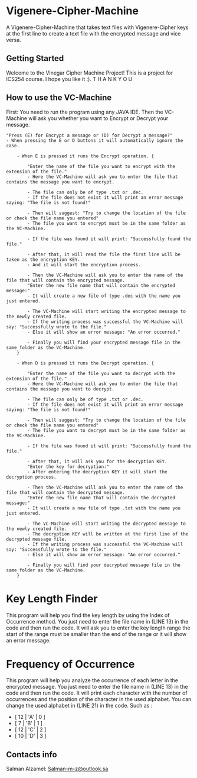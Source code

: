 # Vigenere-Cipher-Machine
A Vigenere-Cipher-Machine that takes text files with Vigenere-Cipher keys at the first line to create a text file with the encrypted message and vice versa.

## Getting Started

Welcome to the Vinegar Cipher Machine Project!
This is a project for ICS254 course.
I hope you like it :).
T H A N K Y O U

## How to use the VC-Machine
First: You need to run the program using any JAVA IDE.
Then the VC-Machine will ask you whether you want to Encrypt or Decrypt your message.

    "Press (E) for Encrypt a message or (D) for Decrypt a message?"
    - When pressing the E or D buttons it will automatically ignore the case.

        - When E is pressed it runs the Encrypt operation. {

            "Enter the name of the file you want to encrypt with the extension of the file." 
            - Here the VC-Machine will ask you to enter the file that contains the message you want to encrypt.

            - The file can only be of type .txt or .dec.
            - If the file does not exist it will print an error message saying: "The file is not found!"

            - Then will suggest: "Try to change the location of the file or check the file name you entered"
            - The file you want to encrypt must be in the same folder as the VC-Machine.

            - If the file was found it will print: "Successfully found the file."

            - After that, it will read the file the first line will be taken as the encryption KEY.
            - And it will start the encryption process.

            - Then the VC-Machine will ask you to enter the name of the file that will contain the encrypted message.
            "Enter the new file name that will contain the encrypted message:"
            - It will create a new file of type .dec with the name you just entered.

            - The VC-Machine will start writing the encrypted message to the newly created file.
            - If the writing process was successful the VC-Machine will say: "Successfully wrote to the file."
            - Else it will show an error message: "An error occurred."

            - Finally you will find your encrypted message file in the same folder as the VC-Machine.
        }

        - When D is pressed it runs the Decrypt operation. {

            "Enter the name of the file you want to decrypt with the extension of the file." 
            - Here the VC-Machine will ask you to enter the file that contains the message you want to decrypt.

            - The file can only be of type .txt or .dec.
            - If the file does not exist it will print an error message saying: "The file is not found!"

            - Then will suggest: "Try to change the location of the file or check the file name you entered"
            - The file you want to decrypt must be in the same folder as the VC-Machine.

            - If the file was found it will print: "Successfully found the file."

            - After that, it will ask you for the decryption KEY.
            "Enter the key for decryption:"
            - After entering the decryption KEY it will start the decryption process.

            - Then the VC-Machine will ask you to enter the name of the file that will contain the decrypted message.
            "Enter the new file name that will contain the decrypted message:"
            - It will create a new file of type .txt with the name you just entered.

            - The VC-Machine will start writing the decrypted message to the newly created file.
            - The decryption KEY will be written at the first line of the decrypted message file.
            - If the writing process was successful the VC-Machine will say: "Successfully wrote to the file."
            - Else it will show an error message: "An error occurred."

            - Finally you will find your decrypted message file in the same folder as the VC-Machine.
        }

# Key Length Finder
This program will help you find the key length by using the Index of Occurrence method.
You just need to enter the file name in (LINE 13) in the code and then run the code.
It will ask you to enter the key length range the start of the range must be smaller than the end of the range or it will show an error message.

# Frequency of Occurrence
This program will help you analyze the occurrence of each letter in the encrypted message.
You just need to enter the file name in (LINE 13) in the code and then run the code.
It will print each character with the number of occurrences and the position of the character in the used alphabet.
You can change the used alphabet in (LINE 21) in the code.
Such as :
- [ 12  |  'A'  |  0 ]
- [ 7  |  'B'  |  1 ]
- [ 12  |  'C'  |  2 ]
- [ 10  |  'D'  |  3 ]


## Contacts info
Salman Alzamel: Salman-m-z@outlook.sa
